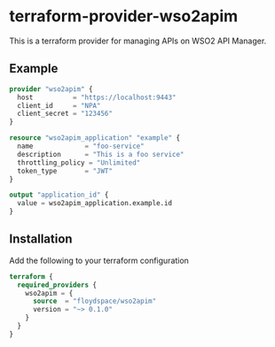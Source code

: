 # terraform-provider-wso2apim

This is a terraform provider for managing APIs on WSO2 API Manager.

## Example

```tf
provider "wso2apim" {
  host          = "https://localhost:9443"
  client_id     = "NPA"
  client_secret = "123456"
}

resource "wso2apim_application" "example" {
  name             = "foo-service"
  description      = "This is a foo service"
  throttling_policy = "Unlimited"
  token_type       = "JWT"
}

output "application_id" {
  value = wso2apim_application.example.id
}
```

## Installation

Add the following to your terraform configuration

```tf
terraform {
  required_providers {
    wso2apim = {
      source  = "floydspace/wso2apim"
      version = "~> 0.1.0"
    }
  }
}
```
